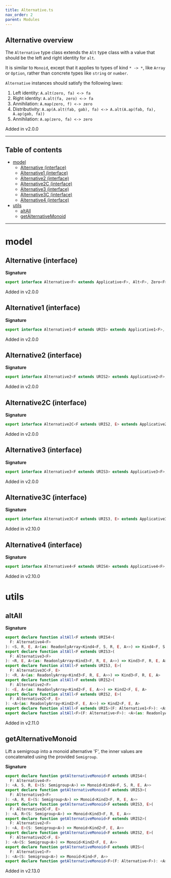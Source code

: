 ```yaml
---
title: Alternative.ts
nav_order: 2
parent: Modules
---
```


## Alternative overview

The `Alternative` type class extends the `Alt` type class with a value that should be the left and right identity for `alt`.

It is similar to `Monoid`, except that it applies to types of kind `* -> *`, like `Array` or `Option`, rather than
concrete types like `string` or `number`.

`Alternative` instances should satisfy the following laws:

1. Left identity: `A.alt(zero, fa) <-> fa`
2. Right identity: `A.alt(fa, zero) <-> fa`
3. Annihilation: `A.map(zero, f) <-> zero`
4. Distributivity: `A.ap(A.alt(fab, gab), fa) <-> A.alt(A.ap(fab, fa), A.ap(gab, fa))`
5. Annihilation: `A.ap(zero, fa) <-> zero`

Added in v2.0.0

---

<h2 class="text-delta">Table of contents</h2>

- [model](#model)
  - [Alternative (interface)](#alternative-interface)
  - [Alternative1 (interface)](#alternative1-interface)
  - [Alternative2 (interface)](#alternative2-interface)
  - [Alternative2C (interface)](#alternative2c-interface)
  - [Alternative3 (interface)](#alternative3-interface)
  - [Alternative3C (interface)](#alternative3c-interface)
  - [Alternative4 (interface)](#alternative4-interface)
- [utils](#utils)
  - [altAll](#altall)
  - [getAlternativeMonoid](#getalternativemonoid)

---

# model

## Alternative (interface)

**Signature**

```ts
export interface Alternative<F> extends Applicative<F>, Alt<F>, Zero<F> {}
```

Added in v2.0.0

## Alternative1 (interface)

**Signature**

```ts
export interface Alternative1<F extends URIS> extends Applicative1<F>, Alt1<F>, Zero1<F> {}
```

Added in v2.0.0

## Alternative2 (interface)

**Signature**

```ts
export interface Alternative2<F extends URIS2> extends Applicative2<F>, Alt2<F>, Zero2<F> {}
```

Added in v2.0.0

## Alternative2C (interface)

**Signature**

```ts
export interface Alternative2C<F extends URIS2, E> extends Applicative2C<F, E>, Alt2C<F, E>, Zero2C<F, E> {}
```

Added in v2.0.0

## Alternative3 (interface)

**Signature**

```ts
export interface Alternative3<F extends URIS3> extends Applicative3<F>, Alt3<F>, Zero3<F> {}
```

Added in v2.0.0

## Alternative3C (interface)

**Signature**

```ts
export interface Alternative3C<F extends URIS3, E> extends Applicative3C<F, E>, Alt3C<F, E>, Zero3C<F, E> {}
```

Added in v2.10.0

## Alternative4 (interface)

**Signature**

```ts
export interface Alternative4<F extends URIS4> extends Applicative4<F>, Alt4<F>, Zero4<F> {}
```

Added in v2.10.0

# utils

## altAll

**Signature**

```ts
export declare function altAll<F extends URIS4>(
  F: Alternative4<F>
): <S, R, E, A>(as: ReadonlyArray<Kind4<F, S, R, E, A>>) => Kind4<F, S, R, E, A>
export declare function altAll<F extends URIS3>(
  F: Alternative3<F>
): <R, E, A>(as: ReadonlyArray<Kind3<F, R, E, A>>) => Kind3<F, R, E, A>
export declare function altAll<F extends URIS3, E>(
  F: Alternative3C<F, E>
): <R, A>(as: ReadonlyArray<Kind3<F, R, E, A>>) => Kind3<F, R, E, A>
export declare function altAll<F extends URIS2>(
  F: Alternative2<F>
): <E, A>(as: ReadonlyArray<Kind2<F, E, A>>) => Kind2<F, E, A>
export declare function altAll<F extends URIS2, E>(
  F: Alternative2C<F, E>
): <A>(as: ReadonlyArray<Kind2<F, E, A>>) => Kind2<F, E, A>
export declare function altAll<F extends URIS>(F: Alternative1<F>): <A>(as: ReadonlyArray<Kind<F, A>>) => Kind<F, A>
export declare function altAll<F>(F: Alternative<F>): <A>(as: ReadonlyArray<HKT<F, A>>) => HKT<F, A>
```

Added in v2.11.0

## getAlternativeMonoid

Lift a semigroup into a monoid alternative 'F', the inner values are concatenated using the provided `Semigroup`.

**Signature**

```ts
export declare function getAlternativeMonoid<F extends URIS4>(
  F: Alternative4<F>
): <A, S, R, E>(S: Semigroup<A>) => Monoid<Kind4<F, S, R, E, A>>
export declare function getAlternativeMonoid<F extends URIS3>(
  F: Alternative3<F>
): <A, R, E>(S: Semigroup<A>) => Monoid<Kind3<F, R, E, A>>
export declare function getAlternativeMonoid<F extends URIS3, E>(
  F: Alternative3C<F, E>
): <A, R>(S: Semigroup<A>) => Monoid<Kind3<F, R, E, A>>
export declare function getAlternativeMonoid<F extends URIS2>(
  F: Alternative2<F>
): <A, E>(S: Semigroup<A>) => Monoid<Kind2<F, E, A>>
export declare function getAlternativeMonoid<F extends URIS2, E>(
  F: Alternative2C<F, E>
): <A>(S: Semigroup<A>) => Monoid<Kind2<F, E, A>>
export declare function getAlternativeMonoid<F extends URIS>(
  F: Alternative1<F>
): <A>(S: Semigroup<A>) => Monoid<Kind<F, A>>
export declare function getAlternativeMonoid<F>(F: Alternative<F>): <A>(S: Semigroup<A>) => Monoid<HKT<F, A>>
```

Added in v2.13.0
